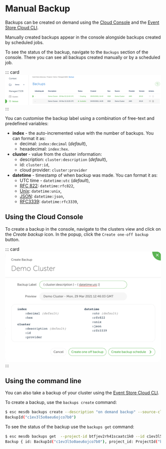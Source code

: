 # Manual Backup

Backups can be created on demand using the [Cloud Console](https://console.eventstore.cloud/) and the [Event Store Cloud CLI](https://github.com/EventStore/esc).

Manually created backups appear in the console alongside backups created by scheduled jobs.

To see the status of the backup, navigate to the `Backups` section of the console. There you can see all backups created manually or by a scheduled job.

::: card
![one off backup](./images/one_off_backup.png)
:::

You can customise the backup label using a combination of free-text and predefined variables:
- **index** - the auto-incremented value with the number of backups. You can format it as:
  - decimal: `index:decimal` (*default*),
  - hexadecimal: `index:hex`.
- **cluster** - value from the cluster information:
  - description: `cluster:description` (*default*),
  - id: `cluster:id`,
  - cloud provider: `cluster:provider`
- **datetime** - timestamp of when backup was made. You can format it as:
  - UTC time - `datetime:utc` (*default*),
  - [RFC 822](https://www.w3.org/Protocols/rfc822/#z28): `datetime:rfc822`,
  - [Unix](https://en.wikipedia.org/wiki/Unix_time): `datetime:unix`,
  - [JSON](https://en.m.wikipedia.org/wiki/ISO_8601): `datetime:json`,
  - [RFC3339](https://tools.ietf.org/html/rfc3339): `datetime:rfc3339`,

## Using the Cloud Console 

To create a backup in the console, navigate to the clusters view and click on the _Create backup_ icon. In the popup, click the `Create one-off backup` button. 

::: card
![take backup](./images/take_backup.png)
:::

## Using the command line

You can also take a backup of your cluster using the [Event Store Cloud CLI](https://github.com/EventStore/esc).

To create a backup, use the `backups create` command:

``` bash
$ esc mesdb backups create --description "on demand backup" --source-cluster-id c1eut65o0aeu6ojco7a0 --project-id btfjev2rh41scaatc1k0
BackupId("c1ev3l5o0aeu6ojco7b0")
```

To see the status of the backup use the `backups get` command:

``` bash
$ esc mesdb backups get  --project-id btfjev2rh41scaatc1k0 --id c1ev3l5o0aeu6ojco7b0
Backup { id: BackupId("c1ev3l5o0aeu6ojco7b0"), project_id: ProjectId("btfjev2rh41scaatc1k0"), source_cluster_id: ClusterId("c1eut65o0aeu6ojco7a0"), source_cluster_description: "Demo-Backup", description: "on demand backup", size_gb: 8, provider: Aws, region: "eu-central-1", status: "available", created: "2021-03-26T14:38:12Z", linked_resource: None }
```
